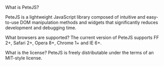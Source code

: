 What is PeteJS?

PeteJS is a lightweight JavaScript library composed of intuitive and easy-to-use DOM manipulation methods and widgets that significantly reduces development and debugging time.

What browsers are supported?
The current version of PeteJS supports FF 2+, Safari 2+, Opera 8+, Chrome 1+ and IE 6+.

What is the license?
PeteJS is freely distributable under the terms of an MIT-style license.

